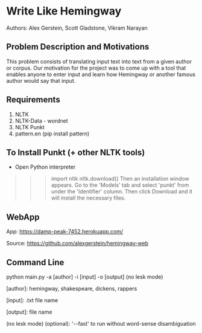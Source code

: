 Write Like Hemingway
=========
Authors: Alex Gerstein, Scott Gladstone, Vikram Narayan

Problem Description and Motivations
-----------
This problem consists of translating input text into text from a given author or
corpus. Our motivation for the project was to come up with a tool that enables anyone to enter input and learn how Hemingway or another famous author would say that input. 

Requirements
------------
1. NLTK
2. NLTK-Data - wordnet
3. NLTK Punkt
4. pattern.en (pip install pattern)

To Install Punkt (+ other NLTK tools)
---------------------------------
* Open Python interpreter
>>> import nltk
>>> nltk.download()
Then an installation window appears. Go to the 'Models' tab and select 'punkt' from under the 'Identifier' column. Then click Download and it will install the necessary files. 

WebApp
------
App: https://damp-peak-7452.herokuapp.com/

Source: https://github.com/alexgerstein/hemingway-web

Command Line
------------
python main.py -a [author] -i [input] -o [output] (no lesk mode)

[author]: hemingway, shakespeare, dickens, rappers

[input]: .txt file name

[output]: file name

(no lesk mode) (optional): '--fast' to run without word-sense disambiguation
